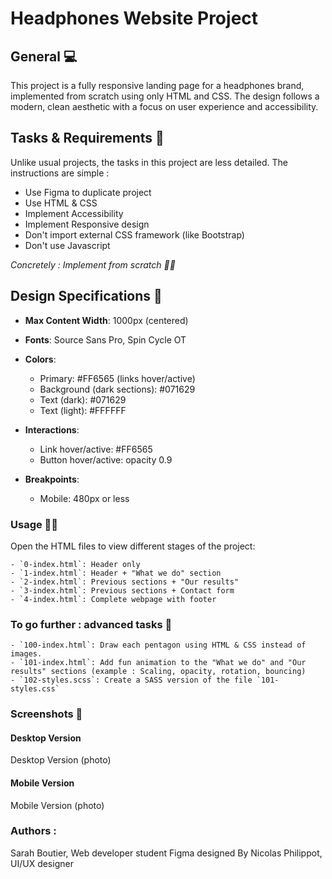 # Headphones Website Project


## General  💻

This project is a fully responsive landing page for a headphones brand, implemented from scratch using only HTML and CSS. The design follows a modern, clean aesthetic with a focus on user experience and accessibility.

## Tasks  & Requirements 🚀
Unlike usual projects, the tasks in this project are less detailed. The instructions are simple :
- Use Figma to duplicate project
- Use HTML & CSS
- Implement Accessibility
- Implement Responsive design
- Don't import external CSS framework (like Bootstrap)
- Don't use Javascript

*Concretely : Implement from scratch 🦸‍♀️*

## Design Specifications 🎨

- **Max Content Width**: 1000px (centered)
- **Fonts**: Source Sans Pro, Spin Cycle OT
- **Colors**:
    - Primary: #FF6565 (links hover/active)
    - Background (dark sections): #071629
    - Text (dark): #071629
    - Text (light): #FFFFFF
        
- **Interactions**:
    - Link hover/active: #FF6565
    - Button hover/active: opacity 0.9
        
- **Breakpoints**:
    - Mobile: 480px or less

### Usage 👨‍💻
Open the HTML files to view different stages of the project:
    
    - `0-index.html`: Header only
    - `1-index.html`: Header + "What we do" section
    - `2-index.html`: Previous sections + "Our results"
    - `3-index.html`: Previous sections + Contact form
    - `4-index.html`: Complete webpage with footer

### To go further : advanced tasks 🐐

	- `100-index.html`: Draw each pentagon using HTML & CSS instead of images.
    - `101-index.html`: Add fun animation to the "What we do" and "Our results" sections (example : Scaling, opacity, rotation, bouncing)
    - `102-styles.scss`: Create a SASS version of the file `101-styles.css`

### Screenshots 📸

#### Desktop Version
Desktop Version (photo)

#### Mobile Version
Mobile Version (photo)

### Authors :
Sarah Boutier, Web developer student
Figma designed By Nicolas Philippot, UI/UX designer